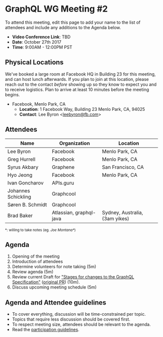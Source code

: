 # GraphQL WG Meeting #2

To attend this meeting, edit this page to add your name to the list of attendees
and include any additions to the Agenda below.

- **Video Conference Link**: TBD
- **Date**: October 27th 2017
- **Time**: 9:00AM - 12:00PM PST

## Physical Locations

We've booked a large room at Facebook HQ in Building 23 for this meeting, and
can host lunch afterwards. If you plan to join at this location, please
reach out to the contact *before* showing up so they know to expect you and to
receive logistics. Plan to arrive at least 10 minutes before the meeting begins.

- Facebook, Menlo Park, CA
  - **Location**:
    1 Facebook Way, Building 23
    Menlo Park, CA, 94025
  - **Contact**: Lee Byron \<leebyron@fb.com>

## Attendees

Name                | Organization  | Location
------------------- | ------------- | -----------------
Lee Byron           | Facebook      | Menlo Park, CA
Greg Hurrell        | Facebook      | Menlo Park, CA
Syrus Akbary        | Graphene      | San Francisco, CA
Hyo Jeong           | Facebook      | Menlo Park, CA
Ivan Goncharov      | APIs.guru     |
Johannes Schickling | Graphcool     |
Søren B. Schmidt    | Graphcool     |
Brad Baker          | Atlassian, graphql-java   | Sydney, Australia, (3am yikes)

<small>\*: willing to take notes (eg. <em>Joe Montana*</em>)</small>

## Agenda

1. Opening of the meeting
1. Introduction of attendees
1. Determine volunteers for note taking (5m)
1. Review agenda (5m)
1. Review current Draft for ["Stages for changes to the GraphQL Specification"](https://github.com/facebook/graphql/blob/master/CONTRIBUTING.md) ([original PR](https://github.com/facebook/graphql/pull/342)) (10m).
1. Discuss upcoming meeting schedule (5m)

## Agenda and Attendee guidelines

- To cover everything, discussion will be time-constrained per topic.
- Topics that require less discussion should be covered first.
- To respect meeting size, attendees should be relevant to the agenda.
- Read the [participation guidelines](../README.md#participation-guidelines).
